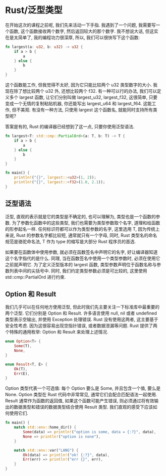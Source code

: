 # Rust/泛型类型

在开始这次的课程之前呢, 我们先来活动一下手指. 我遇到了一个问题, 我需要写一个函数, 这个函数接收两个数字, 然后返回较大的那个数字. 我不想说大话, 但这实在是太简单了, 我的编程功力很深厚, 所以, 我们可以很快写下这个函数:

```rs
fn largest(a: u32, b: u32) -> u32 {
    if a > b {
        a
    } else {
        b
    }
}
```

这个函数能工作, 但我觉得不太好, 因为它只能比较两个 u32 类型数字的大小. 我现在除了想比较两个 u32 外, 还想比较两个 f32. 有一种可以行的办法, 我们可以定义多个 largest 函数, 让它们分别叫做 largest_u32, largest_f32, 这很简单, 只要变成一个无情的复制粘贴机器, 你还能写出 largest_u64 和 largest_f64. 这能工作, 但不美观. 有没有一种方法, 只使用 largest 这个函数名, 就能同时支持所有类型呢?

答案是有的, Rust 的编译器已经想到了这一点, 只要你使用泛型语法.

```rs
fn largest<T: std::cmp::PartialOrd>(a: T, b: T) -> T {
    if a > b {
        a
    } else {
        b
    }
}

fn main() {
    println!("{}", largest::<u32>(1, 2));
    println!("{}", largest::<f32>(1.0, 2.1));
}
```

## 泛型语法

泛型, 直观的表示就是它的类型是不确定的, 也可以理解为, 类型也是一个函数的参数. 为了参数化函数中的这些类型, 我们也需要为类型参数取个名字, 道理和给函数的形参起名一样. 任何标识符都可以作为类型参数的名字, 这里选用 T, 因为传统上来说, Rust 的参数名字都比较短, 通常就只有一个字母, 同时, Rust 类型名的命名规范是骆驼命名法, T 作为 type 的缩写是大部分 Rust 程序员的首选.

如果要在函数体中使用参数, 就必须在函数签名中声明它的名字, 好让编译器知道这个名字指代的是什么. 同理, 当在函数签名中使用一个类型参数时, 必须在使用它之前就声明它. 为了定义泛型版本的 largest 函数, 类型参数声明位于函数名称与参数列表中间的尖括号中. 同时, 我们约定类型参数必须是可比较的, 这里使用 std::cmp::PartialOrd 进行约束.

## Option 和 Result

我们几乎可以在任何地方使用泛型, 但此时我们先主要关注一下标准库中最重要的两个泛型. 它们分别是 Option 和 Result. 许多语言使用 null, nil 或者 undefined 类型表示空输出, 并使用 Exception 处理错误. Rust 没有使用这两者, 这主要基于安全性考虑. 因为这很容易出现空指针错误, 或者数据泄漏等问题. Rust 提供了两个特殊的通用枚举: Option 和 Result 来处理上述情况.

```rs
enum Option<T> {
    Some(T),
    None,
}

enum Result<T, E> {
    Ok(T),
    Err(E),
}
```

Option 类型代表一个可选值: 每个 Option 要么是 Some, 并且包含一个值, 要么是 None. Option 类型在 Rust 代码中非常常见, 通常它们会配合匹配语法一起使用. Result 通常作为函数的返回值, 如果这个函数可能产生错误, 则必须通过将有效输出的数据类型和错误的数据类型结合使用 Result 类型. 我们直观的感受下应该如何使用它们.

```rs
fn main() {
    match std::env::home_dir() {
        Some(data) => println!("option is some, data = {:?}", data),
        None => println!("option is none"),
    }

    match std::env::var("LANG") {
        Ok(data) => println!("ok! {:?}", data),
        Err(err) => println!("err {}", err),
    }
}
```
